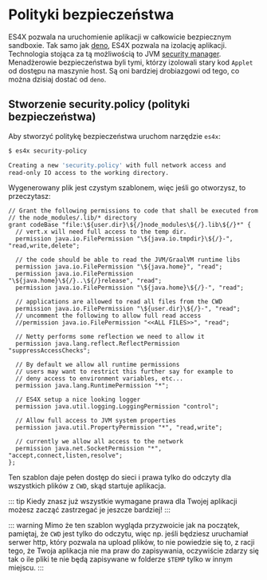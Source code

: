 # Polityki bezpieczeństwa

ES4X pozwala na uruchomienie aplikacji w całkowicie bezpiecznym sandboxie. Tak samo jak [deno](https://deno.land/), ES4X
pozwala na izolację aplikacji. Technologia stojąca za tą możliwością to JVM
[security manager](https://docs.oracle.com/javase/tutorial/essential/environment/security.html). Menadżerowie
bezpieczeństwa byli tymi, którzy izolowali stary kod `Applet` od dostępu na maszynie host. Są oni bardziej drobiazgowi
od tego, co można dzisiaj dostać od `deno`.

## Stworzenie security.policy (polityki bezpieczeństwa)

Aby stworzyć politykę bezpieczeństwa uruchom narzędzie `es4x`:

```bash
$ es4x security-policy

Creating a new 'security.policy' with full network access and
read-only IO access to the working directory.
```

Wygenerowany plik jest czystym szablonem, więc jeśli go otworzysz, to przeczytasz:

```text
// Grant the following permissions to code that shall be executed from
// the node_modules/.lib/* directory
grant codeBase "file:\${user.dir}\${/}node_modules\${/}.lib\${/}*" {
  // vert.x will need full access to the temp dir.
  permission java.io.FilePermission "\${java.io.tmpdir}\${/}-", "read,write,delete";

  // the code should be able to read the JVM/GraalVM runtime libs
  permission java.io.FilePermission "\${java.home}", "read";
  permission java.io.FilePermission "\${java.home}\${/}..\${/}release", "read";
  permission java.io.FilePermission "\${java.home}\${/}-", "read";

  // applications are allowed to read all files from the CWD
  permission java.io.FilePermission "\${user.dir}\${/}-", "read";
  // uncomment the following to allow full read access
  //permission java.io.FilePermission "<<ALL FILES>>", "read";

  // Netty performs some reflection we need to allow it
  permission java.lang.reflect.ReflectPermission "suppressAccessChecks";

  // By default we allow all runtime permissions
  // users may want to restrict this further say for example to
  // deny access to environment variables, etc...
  permission java.lang.RuntimePermission "*";

  // ES4X setup a nice looking logger
  permission java.util.logging.LoggingPermission "control";

  // Allow full access to JVM system properties
  permission java.util.PropertyPermission "*", "read,write";

  // currently we allow all access to the network
  permission java.net.SocketPermission "*", "accept,connect,listen,resolve";
};
```

Ten szablon daje pełen dostęp do sieci i prawa tylko do odczyty dla wszystkich plików z `CWD`, skąd startuje aplikacja.

::: tip
Kiedy znasz już wszystkie wymagane prawa dla Twojej aplikacji możesz zacząć zastrzegać je jeszcze bardziej!
:::

::: warning
Mimo że ten szablon wygląda przyzwoicie jak na początek, pamiętaj, że `CWD` jest tylko do odczytu, więc np. jeśli
będziesz uruchamiał serwer http, który pozwala na upload plików, to nie powiedzie się to, z racji tego, że Twoja
aplikacja nie ma praw do zapisywania, oczywiście zdarzy się tak o ile pliki te nie będą zapisywane w folderze `$TEMP`
tylko w innym miejscu.
:::
